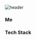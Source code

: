![header](https://capsule-render.vercel.app/api?type=${waving}&color=auto&height=${200}&section=header&text=${DaanChoi}&fontSize=${50}&animation=${twinkling})

### Me

### Tech Stack

<!-- ### Hi there 👋 -->

<!--
**DaanChoi/DaanChoi** is a ✨ _special_ ✨ repository because its `README.md` (this file) appears on your GitHub profile.

Here are some ideas to get you started:

- 🔭 I’m currently working on ...
- 🌱 I’m currently learning ...
- 👯 I’m looking to collaborate on ...
- 🤔 I’m looking for help with ...
- 💬 Ask me about ...
- 📫 How to reach me: ...
- 😄 Pronouns: ...
- ⚡ Fun fact: ...
ref) https://yoon990.tistory.com/38
-->
